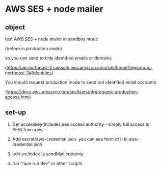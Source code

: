 # AWS SES + node mailer

## object

test AWS SES + node mailer in sandbox mode

(before in production mode)

so you can send to only identified emails or domains

(https://ap-northeast-2.console.aws.amazon.com/ses/home?region=ap-northeast-2#/identities)

You should request production mode to send not identified email accounts

(https://docs.aws.amazon.com/ses/latest/dg/request-production-access.html)

## set-up

1. Get accesskey(includes ses access authority - simply full access to SES) from aws

2. Add secret/aws-credential.json. you can see form of it in aws-credential.json

3. edit src/index.ts sendMail contents

4. run "npm run dev" or other scripts
